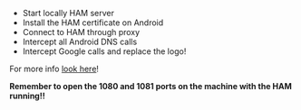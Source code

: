 
* Start locally HAM server
* Install the HAM certificate on Android
* Connect to HAM through proxy
* Intercept all Android DNS calls
* Intercept Google calls and replace the logo!

For more info [look here](../generated/googlehack_internals.md)!

**Remember to open the 1080 and 1081 ports on the machine with the HAM running!!**
